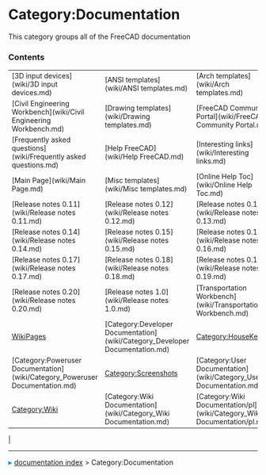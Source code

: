 # Category:Documentation
This category groups all of the FreeCAD documentation

### Contents

|     |     |     |
| --- | --- | --- |
| [3D input devices](wiki/3D input devices.md) | [ANSI templates](wiki/ANSI templates.md) | [Arch templates](wiki/Arch templates.md) |
| [Civil Engineering Workbench](wiki/Civil Engineering Workbench.md) | [Drawing templates](wiki/Drawing templates.md) | [FreeCAD Community Portal](wiki/FreeCAD Community Portal.md) |
| [Frequently asked questions](wiki/Frequently asked questions.md) | [Help FreeCAD](wiki/Help FreeCAD.md) | [Interesting links](wiki/Interesting links.md) |
| [Main Page](wiki/Main Page.md) | [Misc templates](wiki/Misc templates.md) | [Online Help Toc](wiki/Online Help Toc.md) |
| [Release notes 0.11](wiki/Release notes 0.11.md) | [Release notes 0.12](wiki/Release notes 0.12.md) | [Release notes 0.13](wiki/Release notes 0.13.md) |
| [Release notes 0.14](wiki/Release notes 0.14.md) | [Release notes 0.15](wiki/Release notes 0.15.md) | [Release notes 0.16](wiki/Release notes 0.16.md) |
| [Release notes 0.17](wiki/Release notes 0.17.md) | [Release notes 0.18](wiki/Release notes 0.18.md) | [Release notes 0.19](wiki/Release notes 0.19.md) |
| [Release notes 0.20](wiki/Release notes 0.20.md) | [Release notes 1.0](wiki/Release notes 1.0.md) | [Transportation Workbench](wiki/Transportation Workbench.md) |
| [WikiPages](wiki/WikiPages.md) | [Category:Developer Documentation](wiki/Category_Developer Documentation.md) | [Category:HouseKeeping](wiki/Category_HouseKeeping.md) |
| [Category:Poweruser Documentation](wiki/Category_Poweruser Documentation.md) | [Category:Screenshots](wiki/Category_Screenshots.md) | [Category:User Documentation](wiki/Category_User Documentation.md) |
| [Category:Wiki](wiki/Category_Wiki.md) | [Category:Wiki Documentation](wiki/Category_Wiki Documentation.md) | [Category:Wiki Documentation/pl](wiki/Category_Wiki Documentation/pl.md) |
|



---
![](images/Right_arrow.png) [documentation index](../README.md) > Category:Documentation
